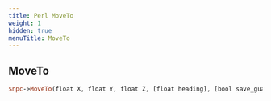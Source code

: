 ```yaml
---
title: Perl MoveTo
weight: 1
hidden: true
menuTitle: MoveTo
---
```

## MoveTo
```perl
$npc->MoveTo(float X, float Y, float Z, [float heading], [bool save_guard_location = false])
```